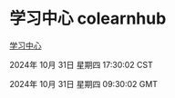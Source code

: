 # 学习中心 colearnhub
[学习中心](http://219.139.197.74:56308/colearnhub/)

2024年 10月 31日 星期四 17:30:02 CST

2024年 10月 31日 星期四 09:30:02 GMT
